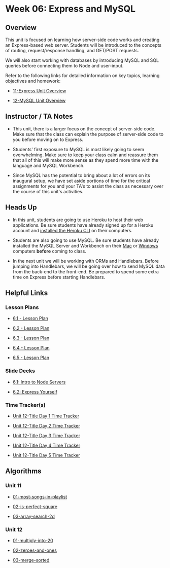 # Week 06: Express and MySQL

## Overview

This unit is focused on learning how server-side code works and creating an Express-based web server. Students will be introduced to the concepts of routing, request/response handling, and GET/POST requests.

We will also start working with databases by introducing MySQL and SQL queries before connecting them to Node and user-input.

Refer to the following links for detailed information on key topics, learning objectives and homework:

  * [11-Express Unit Overview](../../../01-Class-Content/11-express/README.md)

  * [12-MySQL Unit Overview](../../../01-Class-Content/12-mysql/README.md)

## Instructor / TA Notes

* This unit, there is a larger focus on the concept of server-side code. Make sure that the class can explain the purpose of server-side code to you before moving on to Express. 

* Students' first exposure to MySQL is most likely going to seem overwhelming. Make sure to keep your class calm and reassure them that all of this will make more sense as they spend more time with the language and MySQL Workbench.

* Since MySQL has the potential to bring about a lot of errors on its inaugural setup, we have set aside portions of time for the critical assignments for you and your TA's to assist the class as necessary over the course of this unit's activities.

## Heads Up

* In this unit, students are going to use Heroku to host their web applications. Be sure students have already signed up for a Heroku account and [installed the Heroku CLI](../../../01-Class-Content/11-express/04-Supplemental/heroku-install.md) on their computers.

* Students are also going to use MySQL. Be sure students have already installed the MySQL Server and Workbench on their [Mac](../../../01-Class-Content/12-MySQL/04-Supplemental/mysql-mac-guide.md) or [Windows](../../../01-Class-Content/12-MySQL/04-Supplemental/mysql-windows-guide.md) computers **before** coming to class.

* In the next unit we will be working with ORMs and Handlebars. Before jumping into Handlebars, we will be going over how to send MySQL data from the back-end to the front-end. Be prepared to spend some extra time on Express before starting Handlebars.

## Helpful Links

### Lesson Plans

  * [6.1 - Lesson Plan](01-Day/01-Day-LessonPlan.md)

  * [6.2 - Lesson Plan](02-Day/02-Day-LessonPlan.md)

  * [6.3 - Lesson Plan](03-Day/03-Day-LessonPlan.md)

  * [6.4 - Lesson Plan](04-Day/04-Day-LessonPlan.md)

  * [6.5 - Lesson Plan](05-Day/05-Day-LessonPlan.md)

### Slide Decks

  * [6.1: Intro to Node Servers](https://docs.google.com/presentation/d/1EWJxjwlLUBqfhVrYlfqNG6RJGDVBZCYOYRitbnVHeD0/edit?usp=sharing)

  * [6.2: Express Yourself](https://docs.google.com/presentation/d/1H1xhjeQyMGXW7fufs2GJe4j6twEvYpDNhhuZJNcuHEk/edit?usp=sharing)

### Time Tracker(s)

  * [Unit 12-Title Day 1 Time Tracker](https://docs.google.com/spreadsheets/d/105fwzlYpuj5EqJutMqekdjo9_fcyiMhE/edit#gid=194207795)

  * [Unit 12-Title Day 2 Time Tracker](https://docs.google.com/spreadsheets/d/1OqSsyFSCE1bBPxIoM5Ql2ak9iMCwXGP2/edit#gid=412217995)

  * [Unit 12-Title Day 3 Time Tracker](https://docs.google.com/spreadsheets/d/1HaQZhIABW3us3z_EtTpz5oj0h888YxWW/edit#gid=1519417688)

  * [Unit 12-Title Day 4 Time Tracker](https://docs.google.com/spreadsheets/d/1ZecDzfTzFRKFMWICcLQiD9ehS8UZRl5-/edit#gid=1889363014)

  * [Unit 12-Title Day 5 Time Tracker](https://docs.google.com/spreadsheets/d/1f2mWnABZScVsJKpcUxVUoLgP5hZJCpd0/edit#gid=489496587)

## Algorithms

### Unit 11

  * [01-most-songs-in-playlist](../../../01-Class-Content/11-Express/03-Algorithms/01-most-songs-in-playlist)

  * [02-is-perfect-square](../../../01-Class-Content/11-Express/03-Algorithms/02-is-perfect-square)

  * [03-array-search-2d](../../../01-Class-Content/11-Express/03-Algorithms/03-array-search-2d)

### Unit 12

  * [01-multiply-into-20](../../../01-Class-Content/12-MySQL/03-Algorithms/01-multiply-into-20)

  * [02-zeroes-and-ones](../../../01-Class-Content/12-MySQL/03-Algorithms/02-zeroes-and-ones)

  * [03-merge-sorted](../../../01-Class-Content/12-MySQL/03-Algorithms/03-merge-sorted)